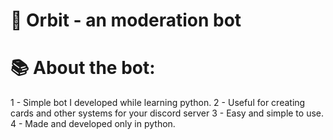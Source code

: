 #
# 🤖 Orbit - an moderation bot
# 📚 About the bot:

1 - Simple bot I developed while learning python. 
2 - Useful for creating cards and other systems for your discord server
3 - Easy and simple to use. 
4 - Made and developed only in python.
